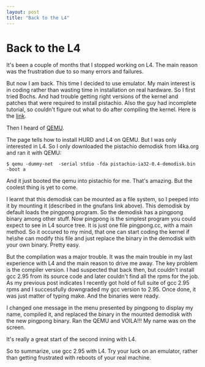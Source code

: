 ```yaml
---
layout: post
title: "Back to the L4"
---
```


Back to the L4
===
It's been a couple of months that I stopped working on L4. The main reason was the frustration due to so many errors and failures.

But now I am back. This time I decided to use emulator. My main interest is in coding rather than wasting time in installation on real hardware. So I first tried Bochs. And had trouble getting right versions of the kernel and patches that were required to install pistachio. Also the guy had incomplete tutorial, so couldn't figure out what to do after compiling the kernel.
Here is the [link](http://home.kamp.net/home/farid.hajji/l4ka-bochs/).

Then I heard of [QEMU](http://hurd.gnufans.org/bin/view/Hurd/QemuImageForL4).

The page tells how to install HURD and L4 on QEMU. But I was only interested in L4. So I only downloaded the pistachio demodisk from l4ka.org and ran it with QEMU:

    $ qemu -dummy-net  -serial stdio -fda pistachio-ia32-0.4-demodisk.bin -boot a

And it just booted the qemu into pistachio for me. That's amazing. But the coolest thing is yet to come.

I learnt that this demodisk can be mounted as a file system, so I peeped into it by mounting it (described in the gnufans link above). This demodisk by default loads the pingpong program. So the demodisk has a pingpong binary among other stuff. Now pingpong is the simplest program you could expect to see in L4 source tree. It is just one file pingpong.cc, with a main method. So it occured to my mind, that one can start coding the kernel if he\she can modify this file and just replace the binary in the demodisk with your own binary. Pretty easy.

But the compilation was a major trouble. It was the main trouble in my last experience with L4 and the main reason to drive me away. The key problem is the compiler version. I had suspected that back then, but couldn't install gcc 2.95 from its source code and later couldn't find all the rpms for the job. As my previous post indicates I recently got hold of full suite of gcc 2.95 rpms and I successfully downgraded my gcc version to 2.95. Once done, it was just matter of typing make. And the binaries were ready.

I changed one message in the menu presented by pingpong to display my name, compiled it, and replaced the binary in the mounted demodisk with the new pingpong binary. Ran the QEMU and VOILA!!! My name was on the screen.

It's really a great start of the second inning with L4.

So to summarize, use gcc 2.95 with L4. Try your luck on an emulator, rather than getting frustrated with reboots of your real machine.